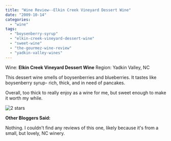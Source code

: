 ```yaml
---
title: "Wine Review--Elkin Creek Vineyard Dessert Wine"
date: "2009-10-14"
categories:
  - "wine"
tags:
  - "boysenberry-syrup"
  - "elkin-creek-vineyard-dessert-wine"
  - "sweet-wine"
  - "the-gourmez-wine-review"
  - "yadkin-valley-wines"
---
```


Wine: **Elkin Creek Vineyard Dessert Wine** Region: Yadkin Valley, NC

This dessert wine smells of boysenberries and blueberries. It tastes like boysenberry syrup- rich, thick, and in need of pancakes.

Overall, too thick to really enjoy as a wine for me, but sweet enough to make it worth my while.




<div class="caption">

![2 stars](http://www.rebeccagomezfarrell.com/wp-content/uploads/2009/02/rating_chicken11.gif "rating_chicken11")</div>


**Other Bloggers Said:**

Nothing. I couldn't find any reviews of this one, likely because it's from a small, but lovely, NC winery.
